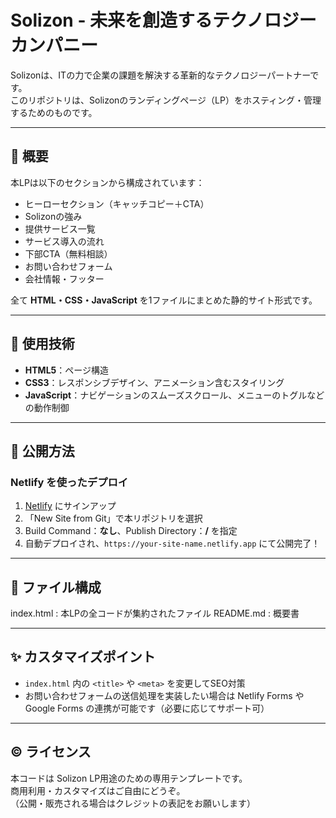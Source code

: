 # Solizon - 未来を創造するテクノロジーカンパニー

Solizonは、ITの力で企業の課題を解決する革新的なテクノロジーパートナーです。  
このリポジトリは、Solizonのランディングページ（LP）をホスティング・管理するためのものです。

---

## 📌 概要

本LPは以下のセクションから構成されています：

- ヒーローセクション（キャッチコピー＋CTA）
- Solizonの強み
- 提供サービス一覧
- サービス導入の流れ
- 下部CTA（無料相談）
- お問い合わせフォーム
- 会社情報・フッター

全て **HTML・CSS・JavaScript** を1ファイルにまとめた静的サイト形式です。

---

## 🔧 使用技術

- **HTML5**：ページ構造
- **CSS3**：レスポンシブデザイン、アニメーション含むスタイリング
- **JavaScript**：ナビゲーションのスムーズスクロール、メニューのトグルなどの動作制御

---

## 🚀 公開方法

### Netlify を使ったデプロイ

1. [Netlify](https://www.netlify.com/) にサインアップ
2. 「New Site from Git」で本リポジトリを選択
3. Build Command：**なし**、Publish Directory：**/** を指定
4. 自動デプロイされ、`https://your-site-name.netlify.app` にて公開完了！

---

## 📝 ファイル構成

index.html : 本LPの全コードが集約されたファイル
README.md : 概要書

---

## ✨ カスタマイズポイント

- `index.html` 内の `<title>` や `<meta>` を変更してSEO対策
- お問い合わせフォームの送信処理を実装したい場合は Netlify Forms や Google Forms の連携が可能です（必要に応じてサポート可）

---

## ©️ ライセンス

本コードは Solizon LP用途のための専用テンプレートです。  
商用利用・カスタマイズはご自由にどうぞ。  
（公開・販売される場合はクレジットの表記をお願いします）
